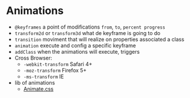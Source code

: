 # Animations

- `@keyframes` a point of modifications `from`, `to`, `percent progress`
- `transform2d` or `transform3d` what de keyframe is going to do
- `transition` moviment that will realize on properties associated a class
- `animation` execute and config a specific keyframe 
- `addClass` when the animations will execute, triggers
- Cross Browser:
    - `-webkit-transform` Safari 4+
    - `-moz-transform` Firefox 5+
    - `-ms-transform` IE 
- lib of animations
    - [Animate.css](https://animate.style/)